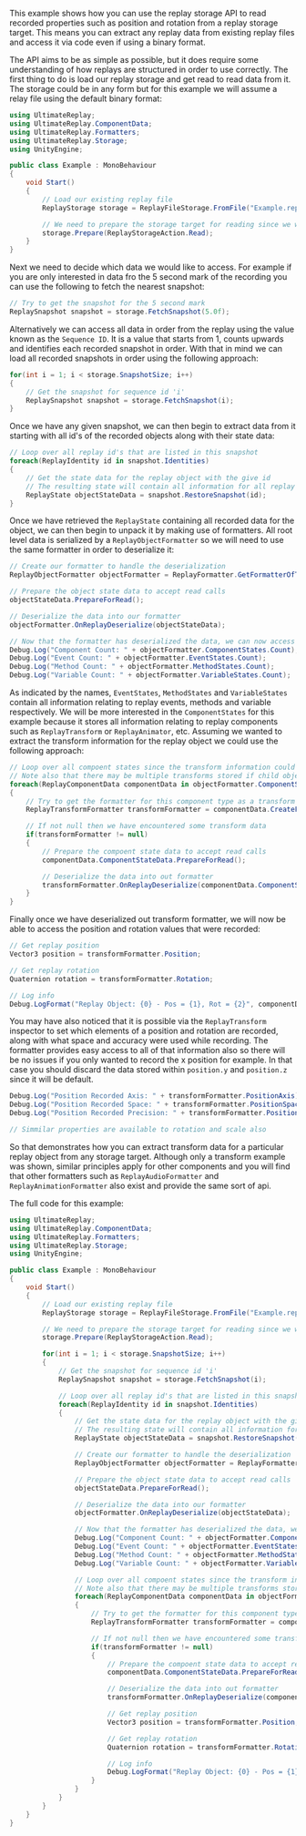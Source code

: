 
This example shows how you can use the replay storage API to read recorded properties such as position and rotation from a replay storage target.
This means you can extract any replay data from existing replay files and access it via code even if using a binary format.

The API aims to be as simple as possible, but it does require some understanding of how replays are structured in order to use correctly. The first thing to do is load our replay storage and get read to read data from it. The storage could be in any form but for this example we will assume a relay file using the default binary format:

```cs
using UltimateReplay;
using UltimateReplay.ComponentData;
using UltimateReplay.Formatters;
using UltimateReplay.Storage;
using UnityEngine;

public class Example : MonoBehaviour
{
	void Start()
	{
		// Load our existing replay file
		ReplayStorage storage = ReplayFileStorage.FromFile("Example.replay");

		// We need to prepare the storage target for reading since we will be making direct read calls
		storage.Prepare(ReplayStorageAction.Read);
	}
}
```

Next we need to decide which data we would like to access. For example if you are only interested in data fro the 5 second mark of the recording you can use the following to fetch the nearest snapshot:

```cs
// Try to get the snapshot for the 5 second mark
ReplaySnapshot snapshot = storage.FetchSnapshot(5.0f);
```

Alternatively we can access all data in order from the replay using the value known as the `Sequence ID`. It is a value that starts from 1, counts upwards and identifies each recorded snapshot in order. With that in mind we can load all recorded snapshots in order using the following approach:

```cs
for(int i = 1; i < storage.SnapshotSize; i++)
{
	// Get the snapshot for sequence id 'i'
	ReplaySnapshot snapshot = storage.FetchSnapshot(i);
}
```

Once we have any given snapshot, we can then begin to extract data from it starting with all id's of the recorded objects along with their state data:

```cs
// Loop over all replay id's that are listed in this snapshot
foreach(ReplayIdentity id in snapshot.Identities)
{
	// Get the state data for the replay object with the give id
	// The resulting state will contain all information for all replay components associated with the target replay object
	ReplayState objectStateData = snapshot.RestoreSnapshot(id);
}
```

Once we have retrieved the `ReplayState` containing all recorded data for the object, we can then begin to unpack it by making use of formatters. All root level data is serialized by a `ReplayObjectFormatter` so we will need to use the same formatter in order to deserialize it:

```cs
// Create our formatter to handle the deserialization
ReplayObjectFormatter objectFormatter = ReplayFormatter.GetFormatterOfType<ReplayObjectFormatter>();

// Prepare the object state data to accept read calls
objectStateData.PrepareForRead();

// Deserialize the data into our formatter
objectFormatter.OnReplayDeserialize(objectStateData);

// Now that the formatter has deserialized the data, we can now access the information that was loaded
Debug.Log("Component Count: " + objectFormatter.ComponentStates.Count);
Debug.Log("Event Count: " + objectFormatter.EventStates.Count);
Debug.Log("Method Count: " + objectFormatter.MethodStates.Count);
Debug.Log("Variable Count: " + objectFormatter.VariableStates.Count);
```

As indicated by the names, `EventStates`, `MethodStates` and `VariableStates` contain all information relating to replay events, methods and variable respectively. We will be more interested in the `ComponentStates` for this example because it stores all information relating to replay components such as `ReplayTransform` or `ReplayAnimator`, etc.
Assuming we wanted to extract the transform information for the replay object we could use the following approach:

```cs
// Loop over all compoent states since the transform information could be stored at any slot
// Note also that there may be multiple transforms stored if child objects are also recorded
foreach(ReplayComponentData componentData in objectFormatter.ComponentStates)
{
	// Try to get the formatter for this component type as a transform formatter
	ReplayTransformFormatter transformFormatter = componentData.CreateFormatter() as ReplayTransformFormatter();

	// If not null then we have encountered some transform data
	if(transformFormatter != null)
	{
		// Prepare the compoent state data to accept read calls
		componentData.ComponentStateData.PrepareForRead();

		// Deserialize the data into out formatter
		transformFormatter.OnReplayDeserialize(componentData.ComponentStateData);
	}
}
```

Finally once we have deserialized out transform formatter, we will now be able to access the position and rotation values that were recorded:

```cs
// Get replay position
Vector3 position = transformFormatter.Position;

// Get replay rotation
Quaternion rotation = transformFormatter.Rotation;

// Log info
Debug.LogFormat("Replay Object: {0} - Pos = {1}, Rot = {2}", componentData.BehaviourIdentity, position, rotation);
```

You may have also noticed that it is possible via the `ReplayTransform` inspector to set which elements of a position and rotation are recorded, along with what space and accuracy were used while recording. 
The formatter provides easy access to all of that information also so there will be no issues if you only wanted to record the x position for example. In that case you should discard the data stored within `position.y` and `position.z` since it will be default.

```cs
Debug.Log("Position Recorded Axis: " + transformFormatter.PositionAxis);
Debug.Log("Position Recorded Space: " + transformFormatter.PositionSpace);
Debug.Log("Position Recorded Precision: " + transformFormatter.PositionPrecision);

// Simmilar properties are available to rotation and scale also
```

So that demonstrates how you can extract transform data for a particular replay object from any storage target. Although only a transform example was shown, similar principles apply for other components and you will find that other formatters such as `ReplayAudioFormatter` and `ReplayAnimationFormatter` also exist and provide the same sort of api.


The full code for this example:

```cs
using UltimateReplay;
using UltimateReplay.ComponentData;
using UltimateReplay.Formatters;
using UltimateReplay.Storage;
using UnityEngine;

public class Example : MonoBehaviour
{
	void Start()
	{
		// Load our existing replay file
		ReplayStorage storage = ReplayFileStorage.FromFile("Example.replay");

		// We need to prepare the storage target for reading since we will be making direct read calls
		storage.Prepare(ReplayStorageAction.Read);

		for(int i = 1; i < storage.SnapshotSize; i++)
		{
			// Get the snapshot for sequence id 'i'
			ReplaySnapshot snapshot = storage.FetchSnapshot(i);

			// Loop over all replay id's that are listed in this snapshot
			foreach(ReplayIdentity id in snapshot.Identities)
			{
				// Get the state data for the replay object with the give id
				// The resulting state will contain all information for all replay components associated with the target replay object
				ReplayState objectStateData = snapshot.RestoreSnapshot(id);

				// Create our formatter to handle the deserialization
				ReplayObjectFormatter objectFormatter = ReplayFormatter.GetFormatterOfType<ReplayObjectFormatter>();

				// Prepare the object state data to accept read calls
				objectStateData.PrepareForRead();

				// Deserialize the data into our formatter
				objectFormatter.OnReplayDeserialize(objectStateData);

				// Now that the formatter has deserialized the data, we can now access the information that was loaded
				Debug.Log("Component Count: " + objectFormatter.ComponentStates.Count);
				Debug.Log("Event Count: " + objectFormatter.EventStates.Count);
				Debug.Log("Method Count: " + objectFormatter.MethodStates.Count);
				Debug.Log("Variable Count: " + objectFormatter.VariableStates.Count);

				// Loop over all compoent states since the transform information could be stored at any slot
				// Note also that there may be multiple transforms stored if child objects are also recorded
				foreach(ReplayComponentData componentData in objectFormatter.ComponentStates)
				{
					// Try to get the formatter for this component type as a transform formatter
					ReplayTransformFormatter transformFormatter = componentData.CreateFormatter() as ReplayTransformFormatter();

					// If not null then we have encountered some transform data
					if(transformFormatter != null)
					{
						// Prepare the compoent state data to accept read calls
						componentData.ComponentStateData.PrepareForRead();

						// Deserialize the data into out formatter
						transformFormatter.OnReplayDeserialize(componentData.ComponentStateData);

						// Get replay position
						Vector3 position = transformFormatter.Position;

						// Get replay rotation
						Quaternion rotation = transformFormatter.Rotation;

						// Log info
						Debug.LogFormat("Replay Object: {0} - Pos = {1}, Rot = {2}", componentData.BehaviourIdentity, position, rotation);
					}
				}
			}
		}
	}
}
```
